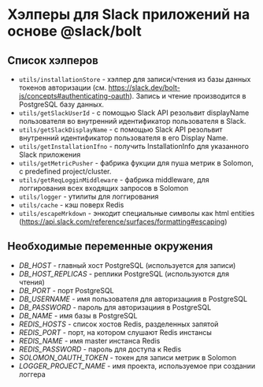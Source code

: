 # Хэлперы для Slack приложений на основе @slack/bolt

## Список хэлперов
- `utils/installationStore` - хэлпер для записи/чтения из базы данных токенов авторизации (см. https://slack.dev/bolt-js/concepts#authenticating-oauth). Запись и чтение производится в PostgreSQL базу данных.
- `utils/getSlackUserId` - с помощью Slack API резольвит displayName пользователя во внутренний идентификатор пользователя в Slack.
- `utils/getSlackDisplayName` - с помощью Slack API резольвит внутренний идентификатор пользователя в его Display Name.
- `utils/getInstallationIfno` - получить InstallationInfo для указанного Slack приложения
- `utils/getMetricPusher` - фабрика фукции для пуша метрик в Solomon, с predefined project/cluster.
- `utils/getReqLogginMiddleware` - фабрика middleware, для логгирования всех входящих запросов в Solomon
- `utils/logger` - утилиты для логгирования  
- `utils/cache` - кэш поверх Redis
- `utils/escapeMrkdown` - энкодит специальные символы как html entities (https://api.slack.com/reference/surfaces/formatting#escaping)

## Необходимые переменные окружения
- *DB_HOST* - главный хост PostgreSQL (используется для записи)
- *DB_HOST_REPLICAS* - реплики PostgreSQL (используются для чтения)
- *DB_PORT* - порт PostgreSQL
- *DB_USERNAME* - имя пользователя для авторизациия в PostgreSQL
- *DB_PASSWORD* - пароль для авторизациия в PostgreSQL
- *DB_NAME* - имя базы в PostgreSQL
- *REDIS_HOSTS* - список хостов Redis, разделенных запятой
- *REDIS_PORT* - порт, на котором слушают Redis инстансы
- *REDIS_NAME* - имя master инстанса Redis
- *REDIS_PASSWORD* - пароль для доступа к Redis
- *SOLOMON_OAUTH_TOKEN* - токен для записи метрик в Solomon
- *LOGGER_PROJECT_NAME* - имя проекта, используемое при создании логгера
